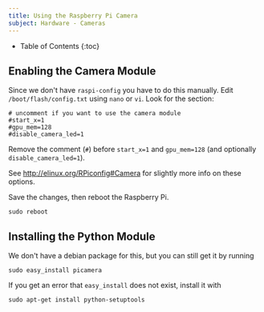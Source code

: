 ```yaml
---
title: Using the Raspberry Pi Camera
subject: Hardware - Cameras
---
```


* Table of Contents
{:toc}

## Enabling the Camera Module

Since we don't have `raspi-config` you have to do this manually. Edit
`/boot/flash/config.txt` using `nano` or `vi`. Look for the section:

    # uncomment if you want to use the camera module
    #start_x=1
    #gpu_mem=128
    #disable_camera_led=1

Remove the comment (`#`) before `start_x=1` and `gpu_mem=128` (and optionally
`disable_camera_led=1`).

See <http://elinux.org/RPiconfig#Camera> for slightly more info on these options.

Save the changes, then reboot the Raspberry Pi.

    sudo reboot


## Installing the Python Module

We don't have a debian package for this, but you can still get it by running

    sudo easy_install picamera

If you get an error that `easy_install` does not exist, install it with

    sudo apt-get install python-setuptools
